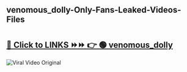 
 ## venomous_dolly-Only-Fans-Leaked-Videos-Files

# <h2><a href="https://mediaupload.pro?venomous_dolly">🔗 Click to LINKS ⏩⏩ 👉 🟢 venomous_dolly </a></h2>

<a href="https://mediaupload.pro?venomous_dolly" rel="nofollow" data-target="animated-image.originalLink"><img src="https://i.ibb.co.com/xMMVF88/686577567.gif" alt="Viral Video Original" style="max-width: 100%; display: inline-block;" data-target="animated-image.originalImage"></a>